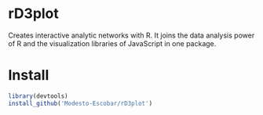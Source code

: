 # rD3plot

Creates interactive analytic networks with R. It joins the data analysis power of R and the visualization libraries of JavaScript in one package.

# Install

```r
library(devtools)
install_github('Modesto-Escobar/rD3plot')
```
